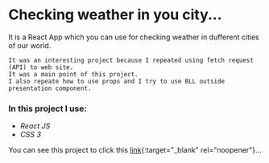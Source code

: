 # Checking weather in you city...

It is a React App which you can use for checking weather in dufferent cities of our world.

```
It was an interesting project because I repeated using fetch request (API) to web site. 
It was a main point of this project.
I also repeate how to use props and I try to use BLL outside presentation component.
```

### In this project I use:

* *React JS*
* *CSS 3*

You can see this project to click this [link](https://olegmorshel.github.io/weatherApp/){:target="_blank" rel="noopener"}...
